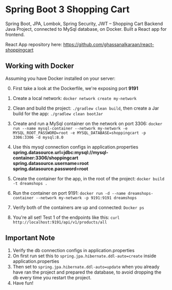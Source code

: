 # Spring Boot 3 Shopping Cart

Spring Boot, JPA, Lombok, Spring Security, JWT – Shopping Cart Backend Java Project, connected to MySql database, on Docker. Built a React app for frontend.

React App repository here: <https://github.com/ghassanalkaraan/react-shoppingcart>

## Working with Docker

Assuming you have Docker installed on your server:

0. First take a look at the Dockerfile, we're exposing port **9191**

1. Create a local network: `docker network create my-network`

2. Clean and build the project: `./gradlew clean build`, then create a Jar build for the app: `./gradlew clean bootJar`

3. Create and run a MySql container on the network on port 3306: `docker run --name mysql-container --network my-network -e MYSQL_ROOT_PASSWORD=root -e MYSQL_DATABASE=shoppingcart -p 3306:3306 -d mysql:8.0`

4. Use this mysql connection configs in application.properties \
**spring.datasource.url=jdbc:mysql://mysql-container:3306/shoppingcart** \
**spring.datasource.username=root** \
**spring.datasource.password=root**

5. Create the container for the app, in the root of the project: `docker build -t dreamshops .`

6. Run the container on port 9191: `docker run -d --name dreamshops-container --network my-network -p 9191:9191 dreamshops`

7. Verify both of the containers are up and connected: `Docker ps`

8. You're all set! Test 1 of the endpoints like this: `curl http://localhost:9191/api/v1/products/all`

## Important Note

1. Verify the db connection configs in application.properties
2. On first run set this to ```spring.jpa.hibernate.ddl-auto=create``` inside application.properties
3. Then set to ```spring.jpa.hibernate.ddl-auto=update``` when you already have ran the project and prepared the database, to avoid dropping the db every time you restart the project.
4. Have fun!
